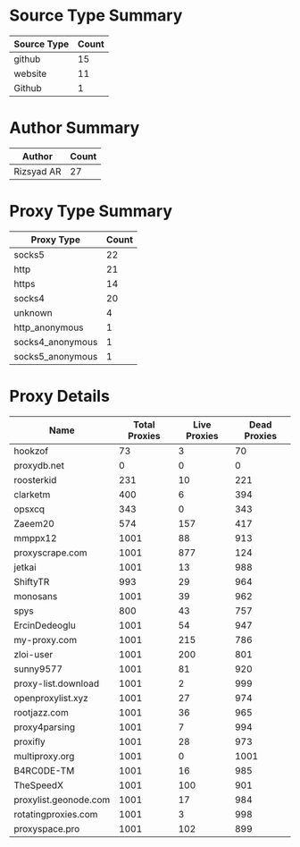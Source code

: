 # Source Type Summary

| Source Type | Count |
|-------------|-------|
| github | 15 |
| website | 11 |
| Github | 1 |


# Author Summary

| Author | Count |
|--------|-------|
| Rizsyad AR | 27 |


# Proxy Type Summary

| Proxy Type | Count |
|------------|-------|
| socks5 | 22 |
| http | 21 |
| https | 14 |
| socks4 | 20 |
| unknown | 4 |
| http_anonymous | 1 |
| socks4_anonymous | 1 |
| socks5_anonymous | 1 |


# Proxy Details

| Name | Total Proxies | Live Proxies | Dead Proxies |
|------|---------------|--------------|---------------|
| hookzof | 73 | 3 | 70 |
| proxydb.net | 0 | 0 | 0 |
| roosterkid | 231 | 10 | 221 |
| clarketm | 400 | 6 | 394 |
| opsxcq | 343 | 0 | 343 |
| Zaeem20 | 574 | 157 | 417 |
| mmppx12 | 1001 | 88 | 913 |
| proxyscrape.com | 1001 | 877 | 124 |
| jetkai | 1001 | 13 | 988 |
| ShiftyTR | 993 | 29 | 964 |
| monosans | 1001 | 39 | 962 |
| spys | 800 | 43 | 757 |
| ErcinDedeoglu | 1001 | 54 | 947 |
| my-proxy.com | 1001 | 215 | 786 |
| zloi-user | 1001 | 200 | 801 |
| sunny9577 | 1001 | 81 | 920 |
| proxy-list.download | 1001 | 2 | 999 |
| openproxylist.xyz | 1001 | 27 | 974 |
| rootjazz.com | 1001 | 36 | 965 |
| proxy4parsing | 1001 | 7 | 994 |
| proxifly | 1001 | 28 | 973 |
| multiproxy.org | 1001 | 0 | 1001 |
| B4RC0DE-TM | 1001 | 16 | 985 |
| TheSpeedX | 1001 | 100 | 901 |
| proxylist.geonode.com | 1001 | 17 | 984 |
| rotatingproxies.com | 1001 | 3 | 998 |
| proxyspace.pro | 1001 | 102 | 899 |
